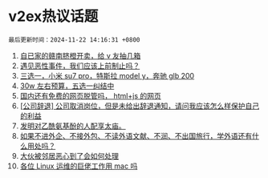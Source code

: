 # v2ex热议话题

`最后更新时间：2024-11-22 14:16:31 +0800`

1. [自已家的赣南脐橙开卖，给 v 友抽几箱](https://www.v2ex.com/t/1091646)
1. [遇见恶性事件，我们应该上前制止吗？](https://www.v2ex.com/t/1091563)
1. [三选一，小米 su7 pro，特斯拉 model y，奔驰 glb 200](https://www.v2ex.com/t/1091497)
1. [30w 左右预算，五选一纠结中](https://www.v2ex.com/t/1091534)
1. [国内还有免费的网页脱管吗， html+js 的网页](https://www.v2ex.com/t/1091687)
1. [[公司辞退] 公司取消岗位，但是未给出辞退通知，请问我应该怎么样保护自己的利益](https://www.v2ex.com/t/1091696)
1. [发明对乙酰氨基酚的人配享太庙。](https://www.v2ex.com/t/1091662)
1. [如果不进外企、不接外包、不读外语文献、不润、不出国旅行，学外语还有什么用处吗？](https://www.v2ex.com/t/1091739)
1. [大伙被邻居恶心到了会如何处理](https://www.v2ex.com/t/1091574)
1. [各位 Linux 运维的巨佬工作用 mac 吗](https://www.v2ex.com/t/1091670)


